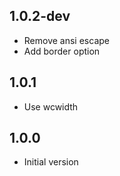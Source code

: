 ## 1.0.2-dev
- Remove ansi escape
- Add border option

## 1.0.1
- Use wcwidth

## 1.0.0
- Initial version
